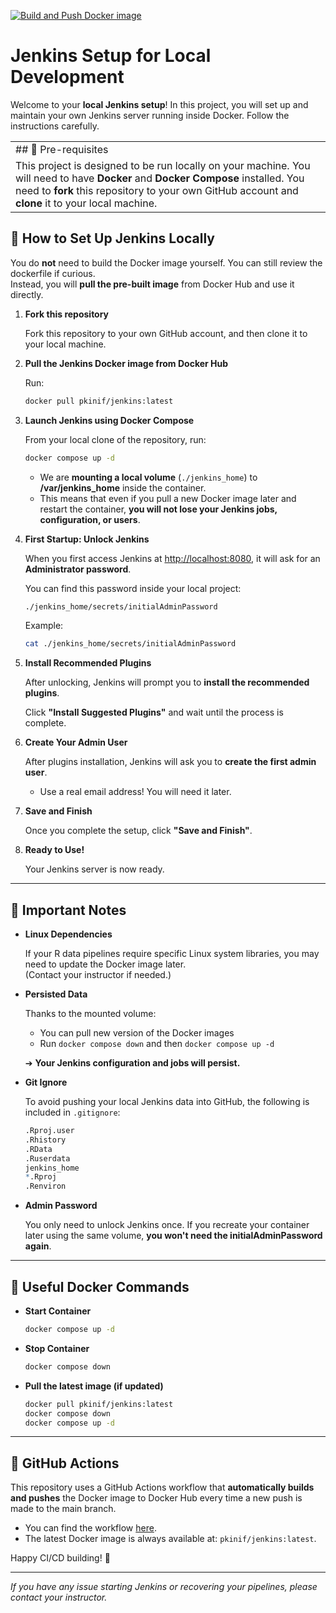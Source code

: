 [![Build and Push Docker image](https://github.com/pkinif/jenkins_setup/actions/workflows/deploy_docker.yaml/badge.svg)](https://github.com/pkinif/jenkins_setup/actions/workflows/deploy_docker.yaml)

# Jenkins Setup for Local Development

Welcome to your **local Jenkins setup**! In this project, you will set up and maintain your own Jenkins server running inside Docker. Follow the instructions carefully.

|  |
|:-----------------------------------------------------------------------|
| \## 🔹 Pre-requisites |
| This project is designed to be run locally on your machine. You will need to have **Docker** and **Docker Compose** installed. You need to **fork** this repository to your own GitHub account and **clone** it to your local machine. |

## 🔹 How to Set Up Jenkins Locally

You do **not** need to build the Docker image yourself. You can still review the dockerfile if curious.\
Instead, you will **pull the pre-built image** from Docker Hub and use it directly.

1.  **Fork this repository**

    Fork this repository to your own GitHub account, and then clone it to your local machine.

2.  **Pull the Jenkins Docker image from Docker Hub**

    Run:

    ``` bash
    docker pull pkinif/jenkins:latest
    ```

3.  **Launch Jenkins using Docker Compose**

    From your local clone of the repository, run:

    ``` bash
    docker compose up -d
    ```

    -   We are **mounting a local volume** (`./jenkins_home`) to **/var/jenkins_home** inside the container.
    -   This means that even if you pull a new Docker image later and restart the container, **you will not lose your Jenkins jobs, configuration, or users**.

4.  **First Startup: Unlock Jenkins**

    When you first access Jenkins at <http://localhost:8080>, it will ask for an **Administrator password**.

    You can find this password inside your local project:

    ``` bash
    ./jenkins_home/secrets/initialAdminPassword
    ```

    Example:

    ``` bash
    cat ./jenkins_home/secrets/initialAdminPassword
    ```

5.  **Install Recommended Plugins**

    After unlocking, Jenkins will prompt you to **install the recommended plugins**.

    Click **"Install Suggested Plugins"** and wait until the process is complete.

6.  **Create Your Admin User**

    After plugins installation, Jenkins will ask you to **create the first admin user**.

    -   Use a real email address! You will need it later.

7.  **Save and Finish**

    Once you complete the setup, click **"Save and Finish"**.

8.  **Ready to Use!**

    Your Jenkins server is now ready.

------------------------------------------------------------------------

## 🔹 Important Notes

-   **Linux Dependencies**

    If your R data pipelines require specific Linux system libraries, you may need to update the Docker image later.\
    (Contact your instructor if needed.)

-   **Persisted Data**

    Thanks to the mounted volume:

    -   You can pull new version of the Docker images
    -   Run `docker compose down` and then `docker compose up -d`

    ➔ **Your Jenkins configuration and jobs will persist.**

-   **Git Ignore**

    To avoid pushing your local Jenkins data into GitHub, the following is included in `.gitignore`:

    ``` r
    .Rproj.user
    .Rhistory
    .RData
    .Ruserdata
    jenkins_home
    *.Rproj
    .Renviron
    ```

-   **Admin Password**

    You only need to unlock Jenkins once. If you recreate your container later using the same volume, **you won't need the initialAdminPassword again**.

------------------------------------------------------------------------

## 🔹 Useful Docker Commands

-   **Start Container**

    ``` bash
    docker compose up -d
    ```

-   **Stop Container**

    ``` bash
    docker compose down
    ```

-   **Pull the latest image (if updated)**

    ``` bash
    docker pull pkinif/jenkins:latest
    docker compose down
    docker compose up -d
    ```

------------------------------------------------------------------------

## 🔹 GitHub Actions

This repository uses a GitHub Actions workflow that **automatically builds and pushes** the Docker image to Docker Hub every time a new push is made to the main branch.

-   You can find the workflow [here](https://github.com/pkinif/jenkins_setup/actions/workflows/deploy_docker.yaml).
-   The latest Docker image is always available at: `pkinif/jenkins:latest`.

Happy CI/CD building! 🚀

------------------------------------------------------------------------

*If you have any issue starting Jenkins or recovering your pipelines, please contact your instructor.*
